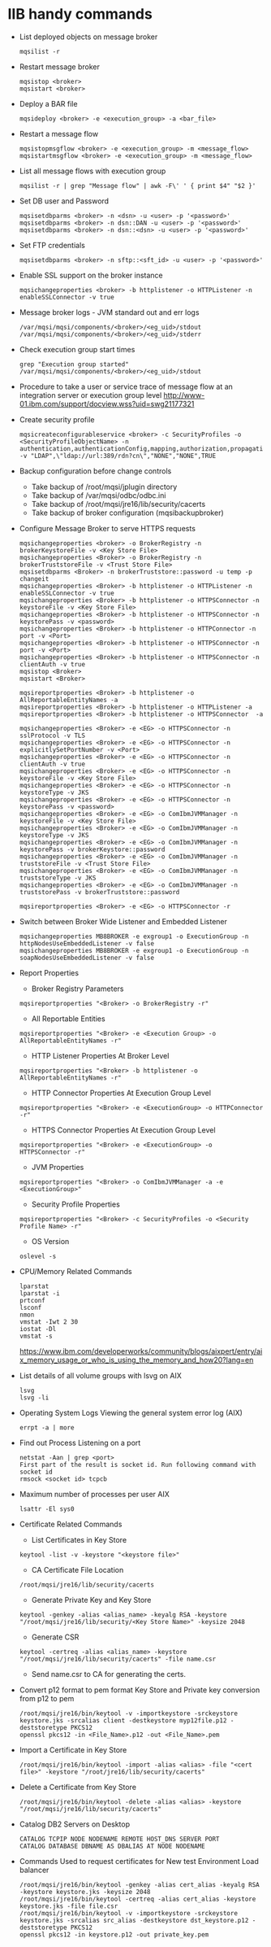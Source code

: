 # IIB handy commands
* List deployed objects on message broker
  ```
  mqsilist -r
  ```

* Restart message broker
  ``` 
  mqsistop <broker>
  mqsistart <broker>
  ```

* Deploy a BAR file
  ```
  mqsideploy <broker> -e <execution_group> -a <bar_file>
  ```

* Restart a message flow
  ```
  mqsistopmsgflow <broker> -e <execution_group> -m <message_flow>
  mqsistartmsgflow <broker> -e <execution_group> -m <message_flow>
  ```

* List all message flows with execution group
  ```
  mqsilist -r | grep "Message flow" | awk -F\' ' { print $4" "$2 }'
  ```

* Set DB user and Password
  ```
  mqsisetdbparms <broker> -n <dsn> -u <user> -p '<password>' 
  mqsisetdbparms <broker> -n dsn::DAN -u <user> -p '<password>' 
  mqsisetdbparms <broker> -n dsn::<dsn> -u <user> -p '<password>' 
  ```
  
* Set FTP credentials 
  ```
  mqsisetdbparms <broker> -n sftp::<sft_id> -u <user> -p '<password>' 
  ```

* Enable SSL support on the broker instance 
  ```
  mqsichangeproperties <broker> -b httplistener -o HTTPListener -n enableSSLConnector -v true
  ```
  
* Message broker logs - JVM standard out and err logs
  ```
  /var/mqsi/mqsi/components/<broker>/<eg_uid>/stdout 
  /var/mqsi/mqsi/components/<broker>/<eg_uid>/stderr 
  ```
    
* Check execution group start times 
  ```	
  grep "Execution group started" /var/mqsi/mqsi/components/<broker>/<eg_uid>/stdout 
  ```	

* Procedure to take a user or service trace of message flow at an integration server or execution group level
  http://www-01.ibm.com/support/docview.wss?uid=swg21177321 

* Create security profile 
  ```
  mqsicreateconfigurableservice <broker> -c SecurityProfiles -o <SecurityProfileObjectName> -n authentication,authenticationConfig,mapping,authorization,propagation -v "LDAP",\"ldap://url:389/rdn?cn\","NONE","NONE",TRUE
  ``` 	
* Backup configuration before change controls 
  * Take backup of /root/mqsi/jplugin directory 
  * Take backup of /var/mqsi/odbc/odbc.ini 
  * Take backup of /root/mqsi/jre16/lib/security/cacerts 
  * Take backup of broker configuration (mqsibackupbroker) 
	
* Configure Message Broker to serve HTTPS requests 
  ```
  mqsichangeproperties <broker> -o BrokerRegistry -n brokerKeystoreFile -v <Key Store File>
  mqsichangeproperties <Broker> -o BrokerRegistry -n brokerTruststoreFile -v <Trust Store File>
  mqsisetdbparms <Broker> -n brokerTruststore::password -u temp -p changeit
  mqsichangeproperties <Broker> -b httplistener -o HTTPListener -n enableSSLConnector -v true
  mqsichangeproperties <Broker> -b httplistener -o HTTPSConnector -n keystoreFile -v <Key Store File>
  mqsichangeproperties <Broker> -b httplistener -o HTTPSConnector -n keystorePass -v <password>
  mqsichangeproperties <Broker> -b httplistener -o HTTPConnector -n port -v <Port> 
  mqsichangeproperties <Broker> -b httplistener -o HTTPSConnector -n port -v <Port>
  mqsichangeproperties <Broker> -b httplistener -o HTTPSConnector -n clientAuth -v true
  mqsistop <Broker> 
  mqsistart <Broker> 

  mqsireportproperties <Broker> -b httplistener -o AllReportableEntityNames -a 
  mqsireportproperties <Broker> -b httplistener -o HTTPListener -a 
  mqsireportproperties <Broker> -b httplistener -o HTTPSConnector  -a 

  mqsichangeproperties <Broker> -e <EG> -o HTTPSConnector -n sslProtocol -v TLS
  mqsichangeproperties <Broker> -e <EG> -o HTTPSConnector -n explicitlySetPortNumber -v <Port>
  mqsichangeproperties <Broker> -e <EG> -o HTTPSConnector -n clientAuth -v true 
  mqsichangeproperties <Broker> -e <EG> -o HTTPSConnector -n keystoreFile -v <Key Store File>
  mqsichangeproperties <Broker> -e <EG> -o HTTPSConnector -n keystoreType -v JKS
  mqsichangeproperties <Broker> -e <EG> -o HTTPSConnector -n keystorePass -v <password>
  mqsichangeproperties <Broker> -e <EG> -o ComIbmJVMManager -n keystoreFile -v <Key Store File> 
  mqsichangeproperties <Broker> -e <EG> -o ComIbmJVMManager -n keystoreType -v JKS 
  mqsichangeproperties <Broker> -e <EG> -o ComIbmJVMManager -n keystorePass -v brokerKeystore::password 
  mqsichangeproperties <Broker> -e <EG> -o ComIbmJVMManager -n truststoreFile -v <Trust Store File>
  mqsichangeproperties <Broker> -e <EG> -o ComIbmJVMManager -n truststoreType -v JKS
  mqsichangeproperties <Broker> -e <EG> -o ComIbmJVMManager -n truststorePass -v brokerTruststore::password

  mqsireportproperties <Broker> -e <EG> -o HTTPSConnector -r
  ```
  
* Switch between Broker Wide Listener and Embedded Listener
  ```
  mqsichangeproperties MB8BROKER -e exgroup1 -o ExecutionGroup -n httpNodesUseEmbeddedListener -v false
  mqsichangeproperties MB8BROKER -e exgroup1 -o ExecutionGroup -n soapNodesUseEmbeddedListener -v false
  ```
  
* Report Properties
  * Broker Registry Parameters 
  ```
  mqsireportproperties "<Broker> -o BrokerRegistry -r"
  ```
  * All Reportable Entities 
  ```
  mqsireportproperties "<Broker> -e <Execution Group> -o AllReportableEntityNames -r" 
  ```
  * HTTP Listener Properties At Broker Level 
  ```
  mqsireportproperties "<Broker> -b httplistener -o AllReportableEntityNames -r"
  ```
  * HTTP Connector Properties At Execution Group Level 
  ```
  mqsireportproperties "<Broker> -e <ExecutionGroup> -o HTTPConnector -r"
  ```
  * HTTPS Connector Properties At Execution Group Level
  ```
  mqsireportproperties "<Broker> -e <ExecutionGroup> -o HTTPSConnector -r"
  ```
  * JVM Properties 
  ```
  mqsireportproperties "<Broker> -o ComIbmJVMManager -a -e <ExecutionGroup>"
  ```
  * Security Profile Properties 
  ```
  mqsireportproperties "<Broker> -c SecurityProfiles -o <Security Profile Name> -r"
  ```
  * OS Version
  ```
  oslevel -s
  ```

* CPU/Memory Related Commands
  ```
  lparstat 
  lparstat -i 
  prtconf 
  lsconf 
  nmon 
  vmstat -Iwt 2 30 
  iostat -Dl 
  vmstat -s	
  ```
  https://www.ibm.com/developerworks/community/blogs/aixpert/entry/aix_memory_usage_or_who_is_using_the_memory_and_how20?lang=en 
	
* List details of all volume groups with lsvg on AIX
  ```
  lsvg 
  lsvg -li 
  ```
  
* Operating System Logs Viewing the general system error log (AIX) 
  ```
  errpt -a | more 
  ```
  
* Find out Process Listening on a port
  ```
  netstat -Aan | grep <port> 
  First part of the result is socket id. Run following command with socket id 
  rmsock <socket id> tcpcb 
  ```
  
* Maximum number of processes per user AIX
  ```
  lsattr -El sys0
  ```

* Certificate Related Commands
  * List Certificates in Key Store 
  ```
  keytool -list -v -keystore "<keystore file>" 
  ```
  
  * CA Certificate File Location 
  ```
  /root/mqsi/jre16/lib/security/cacerts 
  ```
  
  * Generate Private Key and Key Store 
  ```
  keytool -genkey -alias <alias_name> -keyalg RSA -keystore "/root/mqsi/jre16/lib/security/<Key Store Name>" -keysize 2048
  ```
  
  * Generate CSR 
  ```
  keytool -certreq -alias <alias_name> -keystore "/root/mqsi/jre16/lib/security/cacerts" -file name.csr 
  ```
  
  * Send name.csr to CA for generating the certs. 
	
* Convert p12 format to pem format Key Store and Private key conversion from p12 to pem
  ```
  /root/mqsi/jre16/bin/keytool -v -importkeystore -srckeystore keystore.jks -srcalias client -destkeystore myp12file.p12 -deststoretype PKCS12 
  openssl pkcs12 -in <File_Name>.p12 -out <File_Name>.pem 
  ```

* Import a Certificate in Key Store 
  ```
  /root/mqsi/jre16/bin/keytool -import -alias <alias> -file "<cert file>" -keystore "/root/jre16/lib/security/cacerts" 
  ```

* Delete a Certificate from Key Store 
  ```
  /root/mqsi/jre16/bin/keytool -delete -alias <alias> -keystore "/root/mqsi/jre16/lib/security/cacerts"
  ```

* Catalog DB2 Servers on Desktop
  ```
  CATALOG TCPIP NODE NODENAME REMOTE HOST_DNS SERVER PORT 
  CATALOG DATABASE DBNAME AS DBALIAS AT NODE NODENAME
  ```

* Commands Used to request certificates for New test Environment Load balancer
  ```
  /root/mqsi/jre16/bin/keytool -genkey -alias cert_alias -keyalg RSA -keystore keystore.jks -keysize 2048 
  /root/mqsi/jre16/bin/keytool -certreq -alias cert_alias -keystore keystore.jks -file file.csr 
  /root/mqsi/jre16/bin/keytool -v -importkeystore -srckeystore keystore.jks -srcalias src_alias -destkeystore dst_keystore.p12 -deststoretype PKCS12 
  openssl pkcs12 -in keystore.p12 -out private_key.pem
  ```

